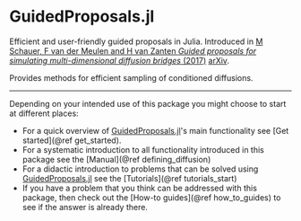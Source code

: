 # GuidedProposals.jl
Efficient and user-friendly guided proposals in Julia. Introduced in [M Schauer, F van der Meulen and H van Zanten *Guided proposals for simulating
multi-dimensional diffusion bridges* (2017)](https://projecteuclid.org/euclid.bj/1494316837) [arXiv](https://arxiv.org/pdf/1311.3606.pdf).

Provides methods for efficient sampling of conditioned diffusions.

------------------------

Depending on your intended use of this package you might choose to start at different places:

- For a quick overview of [GuidedProposals.jl](https://juliadiffusionbayes.github.io/GuidedProposals.jl/dev/)'s main functionality see [Get started](@ref get_started).
- For a systematic introduction to all functionality introduced in this package see the [Manual](@ref defining_diffusion)
- For a didactic introduction to problems that can be solved using [GuidedProposals.jl](https://juliadiffusionbayes.github.io/GuidedProposals.jl/dev/) see the [Tutorials](@ref tutorials_start)
- If you have a problem that you think can be addressed with this package, then check out the [How-to guides](@ref how_to_guides) to see if the answer is already there.
